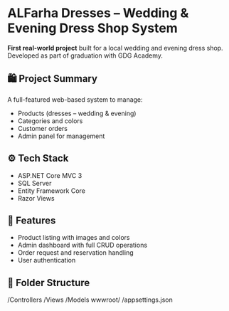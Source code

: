 # ALFarha Dresses – Wedding & Evening Dress Shop System

**First real-world project** built for a local wedding and evening dress shop.  
Developed as part of graduation with GDG Academy.

## 🛍️ Project Summary

A full-featured web-based system to manage:
- Products (dresses – wedding & evening)
- Categories and colors
- Customer orders
- Admin panel for management

## ⚙️ Tech Stack
- ASP.NET Core MVC 3
- SQL Server
- Entity Framework Core
- Razor Views

## 🎯 Features
- Product listing with images and colors
- Admin dashboard with full CRUD operations
- Order request and reservation handling
- User authentication

## 📂 Folder Structure
/Controllers
/Views
/Models
wwwroot/
/appsettings.json
